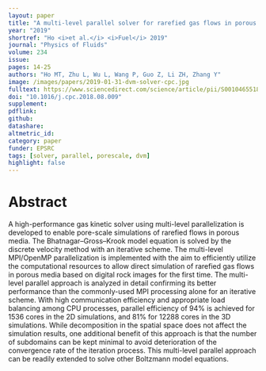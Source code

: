 ```yaml
---
layout: paper
title: "A multi-level parallel solver for rarefied gas flows in porous media"
year: "2019"
shortref: "Ho <i>et al.</i> <i>Fuel</i> 2019"
journal: "Physics of Fluids"
volume: 234
issue: 
pages: 14-25
authors: "Ho MT, Zhu L, Wu L, Wang P, Guo Z, Li ZH, Zhang Y"
image: /images/papers/2019-01-31-dvm-solver-cpc.jpg
fulltext: https://www.sciencedirect.com/science/article/pii/S0010465518303047
doi: "10.1016/j.cpc.2018.08.009" 
supplement: 
pdflink: 
github:
datashare: 
altmetric_id: 
category: paper
funder: EPSRC
tags: [solver, parallel, porescale, dvm]
highlight: false
---
```


# Abstract 

A high-performance gas kinetic solver using multi-level parallelization is developed to enable pore-scale simulations of rarefied flows in porous media. The Bhatnagar–Gross–Krook model equation is solved by the discrete velocity method with an iterative scheme. The multi-level MPI/OpenMP parallelization is implemented with the aim to efficiently utilize the computational resources to allow direct simulation of rarefied gas flows in porous media based on digital rock images for the first time. The multi-level parallel approach is analyzed in detail confirming its better performance than the commonly-used MPI processing alone for an iterative scheme. With high communication efficiency and appropriate load balancing among CPU processes, parallel efficiency of 94% is achieved for 1536 cores in the 2D simulations, and 81% for 12288 cores in the 3D simulations. While decomposition in the spatial space does not affect the simulation results, one additional benefit of this approach is that the number of subdomains can be kept minimal to avoid deterioration of the convergence rate of the iteration process. This multi-level parallel approach can be readily extended to solve other Boltzmann model equations.
